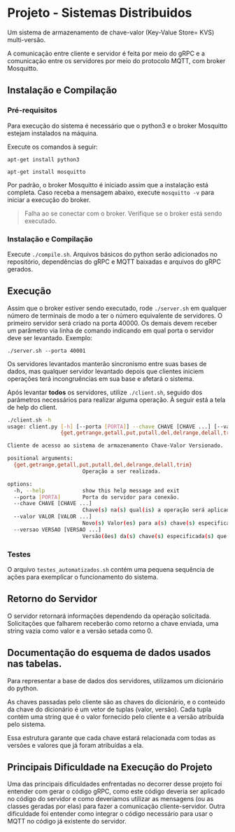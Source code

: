 # Projeto - Sistemas Distribuidos
Um sistema de armazenamento de chave-valor (Key-Value Store= KVS) multi-versão. 

A comunicação entre cliente e servidor é feita por meio do gRPC e a comunicação 
entre os servidores por meio do protocolo MQTT, com broker Mosquitto. 

## Instalação  e Compilação

### Pré-requisitos

Para execução do sistema é necessário que o python3 e o broker Mosquitto estejam instalados na máquina.

Execute os comandos à seguir:

`apt-get install python3`

`apt-get install mosquitto`

Por padrão, o broker Mosquitto é iniciado assim que a instalação está completa.
Caso receba a mensagem abaixo, execute `mosquitto -v` para iniciar a execução do broker.
> Falha ao se conectar com o broker. Verifique se o broker está sendo executado.

### Instalação e Compilação
Execute `./compile.sh`. Arquivos básicos do python serão adicionados no repositório, dependências do gRPC e MQTT
baixadas e arquivos do gRPC gerados.

## Execução

Assim que o broker estiver sendo executado, rode `./server.sh` em qualquer número de terminais de modo a ter o número
equivalente de servidores. O primeiro servidor será criado na porta 40000. Os demais devem receber um parâmetro via linha
de comando indicando em qual porta o servidor deve ser levantado. Exemplo:

`./server.sh --porta 40001`

Os servidores levantados manterão sincronismo entre suas bases de dados, mas qualquer servidor
levantado depois que clientes iniciem operações terá incongruências em sua base e afetará o sistema. 

Após levantar **todos** os servidores, utilize `./client.sh`, seguido dos parâmetros necessários para realizar alguma
operação. À seguir está a tela de help do client.

```bash
./client.sh -h
usage: client.py [-h] [--porta [PORTA]] --chave CHAVE [CHAVE ...] [--valor VALOR [VALOR ...]] [--versao VERSAO [VERSAO ...]]
                 {get,getrange,getall,put,putall,del,delrange,delall,trim}

Cliente de acesso ao sistema de armazenamento Chave-Valor Versionado.

positional arguments:
  {get,getrange,getall,put,putall,del,delrange,delall,trim}
                        Operação a ser realizada.

options:
  -h, --help            show this help message and exit
  --porta [PORTA]       Porta do servidor para conexão.
  --chave CHAVE [CHAVE ...]
                        Chave(s) na(s) qual(is) a operação será aplicada.
  --valor VALOR [VALOR ...]
                        Novo(s) Valor(es) para a(s) chave(s) especificada(s).
  --versao VERSAO [VERSAO ...]
                        Versão(ões) da(s) chave(s) especificada(s) que se deseja.
```

### Testes
O arquivo `testes_automatizados.sh` contém uma pequena sequência de ações para exemplicar o funcionamento do sistema. 

## Retorno do Servidor
O servidor retornará informações dependendo da operação solicitada. Solicitações que falharem receberão como retorno
a chave enviada, uma string vazia como valor e a versão setada como 0.

## Documentação do esquema de dados usados nas tabelas.
Para representar a base de dados dos servidores, utilizamos um dicionário do python.

As chaves passadas pelo cliente são as chaves do dicionário, e o conteúdo da chave do dicionário é um 
vetor de tuplas (valor, versão). Cada tupla contém uma string que é o valor fornecido pelo cliente e a versão atribuída pelo sistema.

Essa estrutura garante que cada chave estará relacionada com todas as versões e valores que já foram atribuídas a ela.

## Principais Dificuldade na Execução do Projeto
Uma das principais dificuldades enfrentadas no decorrer desse projeto foi entender com gerar o código gRPC, 
como este código deveria ser aplicado no código do servidor e como deveríamos utilizar as mensagens (ou as classes
geradas por elas) para fazer a comunicação cliente-servidor. 
Outra dificuldade foi entender como integrar o código necessário para usar o MQTT no código já existente do servidor. 